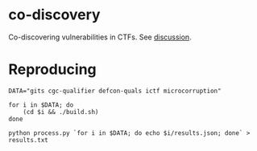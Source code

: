 # co-discovery

Co-discovering vulnerabilities in CTFs.  See [discussion](http://www.lungetech.com/2017/04/01/co-discovery/).

# Reproducing

    DATA="gits cgc-qualifier defcon-quals ictf microcorruption"

    for i in $DATA; do
        (cd $i && ./build.sh)
    done

    python process.py `for i in $DATA; do echo $i/results.json; done` > results.txt
